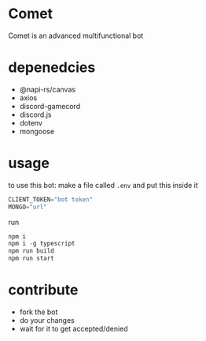 # Comet
Comet is an advanced multifunctional bot
# depenedcies
- @napi-rs/canvas
- axios
- discord-gamecord
- discord.js
- dotenv
- mongoose
# usage
to use this bot:
make a file called `.env` and put this inside it
```js
CLIENT_TOKEN="bot token"
MONGO="url"
```
run 
```js
npm i
npm i -g typescript
npm run build
npm run start
```
# contribute
- fork the bot
- do your changes
- wait for it to get accepted/denied
